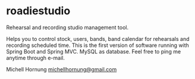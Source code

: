 # roadiestudio
Rehearsal and recording studio management tool.

Helps you to control stock, users, bands, band calendar for rehearsals and recording scheduled time.
This is the first version of software running with Spring Boot and Spring MVC. MySQL as database.
Feel free to ping me anytime through e-mail.

Michell Hornung
michellhornung@gmail.com
